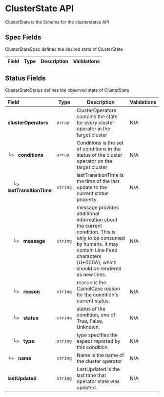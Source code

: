 # ClusterState API

ClusterState is the Schema for the clusterstates API

## Spec Fields

ClusterStateSpec defines the desired state of ClusterState

| Field | Type | Description | Validations |
|:---|---|---|---|
## Status Fields

ClusterStateStatus defines the observed state of ClusterState

| Field | Type | Description | Validations |
|:---|---|---|---|
|  **clusterOperators** | `array` | ClusterOperators contains the state for every cluster operator in the target cluster | N/A |
| └>&nbsp;&nbsp; **conditions** | `array` | Conditions is the set of conditions in the status of the cluster operator on the target cluster | N/A |
| &nbsp;&nbsp;&nbsp;&nbsp;└>&nbsp;&nbsp; **lastTransitionTime** | `string` | lastTransitionTime is the time of the last update to the current status property. | N/A |
| &nbsp;&nbsp;&nbsp;&nbsp;└>&nbsp;&nbsp; **message** | `string` | message provides additional information about the current condition. This is only to be consumed by humans.  It may contain Line Feed characters (U+000A), which should be rendered as new lines. | N/A |
| &nbsp;&nbsp;&nbsp;&nbsp;└>&nbsp;&nbsp; **reason** | `string` | reason is the CamelCase reason for the condition's current status. | N/A |
| &nbsp;&nbsp;&nbsp;&nbsp;└>&nbsp;&nbsp; **status** | `string` | status of the condition, one of True, False, Unknown. | N/A |
| &nbsp;&nbsp;&nbsp;&nbsp;└>&nbsp;&nbsp; **type** | `string` | type specifies the aspect reported by this condition. | N/A |
| └>&nbsp;&nbsp; **name** | `string` | Name is the name of the cluster operator | N/A |
|  **lastUpdated** | `string` | LastUpdated is the last time that operator state was updated | N/A |
